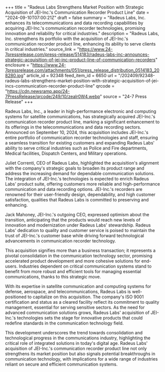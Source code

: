 +++
title = "Radeus Labs Strengthens Market Position with Strategic Acquisition of JEI-Inc.'s Communication Recorder Product Line"
date = "2024-09-10T07:00:21Z"
draft = false
summary = "Radeus Labs, Inc. enhances its telecommunications and data recording capabilities by acquiring JEI-Inc.'s communication recorder technologies, promising innovation and reliability for critical industries."
description = "Radeus Labs, Inc. strengthens its portfolio with the acquisition of JEI-Inc.'s communication recorder product line, enhancing its ability to serve clients in critical industries."
source_link = "https://www.24-7pressrelease.com/press-release/514183/radeus-labs-inc-announces-strategic-acquisition-of-jei-inc-product-line-of-communication-recorders"
enclosure = "https://www.24-7pressrelease.com/attachments/051/press_release_distribution_0514183_208280.jpg"
article_id = 92348
feed_item_id = 6650
url = "/202409/92348-radeus-labs-strengthens-market-position-with-strategic-acquisition-of-jei-incs-communication-recorder-product-line"
qrcode = "https://cdn.newsramp.app/24-7PressRelease/qrcode/249/10/zealr0W4.webp"
source = "24-7 Press Release"
+++

<p>Radeus Labs, Inc., a leader in high-performance electronic and computing systems for satellite communications, has strategically acquired JEI-Inc.'s communication recorder product line, marking a significant enhancement to its offerings in the telecommunications and data recording sectors. Announced on September 10, 2024, this acquisition includes JEI-Inc.'s entire portfolio of communication recorder technologies and staff, ensuring a seamless transition for existing customers and expanding Radeus Labs' ability to serve critical industries such as Police and Fire departments, Medical facilities, Dispatch Centers, and Military operations.</p><p>Juliet Correnti, CEO of Radeus Labs, highlighted the acquisition's alignment with the company's strategic goals to broaden its product range and address the increasing demand for dependable communication solutions. The integration of JEI-Inc.'s technologies is expected to enrich Radeus Labs' product suite, offering customers more reliable and high-performance communication and data recording options. JEI-Inc.'s recorders are renowned for their user-friendly design, dependability, and high customer satisfaction, qualities that Radeus Labs is committed to preserving and enhancing.</p><p>Jack Mahoney, JEI-Inc.'s outgoing CEO, expressed optimism about the transition, anticipating that the products would reach new levels of innovation and modernization under Radeus Labs' stewardship. Radeus Labs' dedication to quality and customer service is poised to maintain the trust of JEI-Inc.'s customer base while driving forward technological advancements in communication recorder technology.</p><p>This acquisition signifies more than a business transaction; it represents a pivotal consolidation in the communication technology sector, promising accelerated product development and more cohesive solutions for end-users. Industries dependent on critical communication systems stand to benefit from more robust and efficient tools for managing essential communications, thanks to this strategic move.</p><p>With its expertise in satellite communication and computing systems for defense, aerospace, and telecommunications, Radeus Labs is well-positioned to capitalize on this acquisition. The company's ISO 9001 certification and status as a cleared facility reflect its commitment to quality management, essential for serving sensitive sectors. As the need for advanced communication solutions grows, Radeus Labs' acquisition of JEI-Inc.'s technologies sets the stage for innovative products that could redefine standards in the communication technology field.</p><p>This development underscores the trend towards consolidation and technological progress in the communications industry, highlighting the critical role of integrated solutions in today's digital age. Radeus Labs' acquisition of JEI-Inc.'s communication recorder product line not only strengthens its market position but also signals potential breakthroughs in communication technology, with implications for a wide range of industries reliant on secure and efficient communication systems.</p>